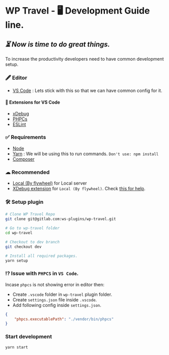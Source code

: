 # WP Travel - 🖥 Development Guide line.

## _⏳ Now is time to do great things._

To increase the productivity developers need to have common development setup. 

### 🖋 Editor
- [VS Code](https://code.visualstudio.com/) : Lets stick with this so that we can have common config for it.
#### 🧩 Extensions for VS Code
- [xDebug](https://github.com/xdebug/vscode-php-debug)
- [PHPCs](https://github.com/ikappas/vscode-phpcs)
- [ESLint](https://github.com/Microsoft/vscode-eslint)


### ✅ Requirements

- [Node](https://nodejs.org/en/)
- [Yarn](https://yarnpkg.com/) : We will be using this to run commands. ```Don't use: npm install```
- [Composer](https://getcomposer.org/)

### ☁ Recommended
- [Local (By flywheel)](https://localwp.com/) for Local server
- [XDebug extension](https://github.com/pixeljar/local-addon-xdebug-vscode) for ```Local (By flywheel)```. Check [this for help](https://localwp.com/community/t/localbyflywheel-xdebug-vscode/11950/2).

### 🛠 Setup plugin
```sh
# Clone WP Travel Repo 
git clone git@gitlab.com:ws-plugins/wp-travel.git

# Go to wp-travel folder
cd wp-travel

# Checkout to dev branch
git checkout dev

# Install all required packages.
yarn setup
```

### ⁉️ Issue with ```PHPCS``` in ```VS Code```.
Incase ```phpcs``` is not showing error in editor then:
- Create ```.vscode``` folder in ```wp-travel``` plugin folder.
- Create ```settings.json``` file inside ```.vscode```.
- Add following config inside ```settings.json```.

```json
{
    "phpcs.executablePath": "./vendor/bin/phpcs"
}
```

### Start development
```sh
yarn start
```
